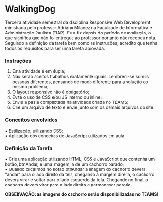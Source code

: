 # WalkingDog
Terceira atividade semestral da disciplina Responsive Web Development ministrada pelo professor Adriano Milanez
na Faculdade de Informática e Administração Paulista (FIAP). Eu a fiz depois do período de avaliação,
o que significa que não foi entregue ao professor portanto não recebeu nota. Seguindo a definição da tarefa bem como
as instruções, acredito que tenha todos os requisitos para ser uma tarefa aprovada.
### Instruções
1. Esta atividade é em dupla;
2. Não serão aceitos trabalhos exatamente iguais. Lembrem-se somos pessoas diferentes, pensando de modo
diferente para a solução do mesmo problema;
3. O layout responsivo não é obrigatório;
4. Evite o uso de CSS e/ou JS interno ou inline;
5. Envie a pasta compactada na atividade criada no TEAMS;
6. Crie um arquivo de texto e envie junto com os demais arquivos do site.

### Conceitos envolvidos
• Estilização, utilizando CSS;
</br>
• Aplicação dos conceitos de JavaScript utilizados em aula.

### Definição da Tarefa
• Crie uma aplicação utilizando HTML, CSS e JavaScript que contenha um botão, btnAndar, e uma
imagem, a de um cachorro parado;
</br>
• Quando clicarmos no botão btnAndar a imagem do cachorro deverá “andar” para o lado direito da
tela, chegando à margem direita, o cachorro deverá virar e voltar para o lado esquerdo da tela.
Chegando no final, o cachorro deverá virar para o lado direito e permanecer parado.

<b>OBSERVAÇÃO: as imagens do cachorro serão disponibilizadas no TEAMS!</b>
